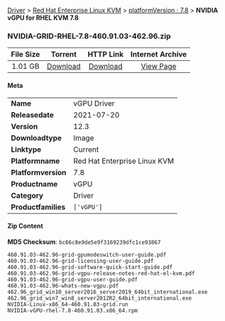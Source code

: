 
[Driver](/README.md)  >  [Red Hat Enterprise Linux KVM](/index/Driver/Red_Hat_Enterprise_Linux_KVM.md)  >  [platformVersion : 7.8](/index/Driver/Red_Hat_Enterprise_Linux_KVM/7.8.md)  >  **NVIDIA vGPU for RHEL KVM 7.8**


### NVIDIA-GRID-RHEL-7.8-460.91.03-462.96.zip

| **File Size** | **Torrent**  | **HTTP Link** | **Internet Archive** |
|:-------------:|:------------:|:-------------:|:--------------------:|
| 1.01 GB |  [Download](https://archive.org/download/nvgpu_NVIDIA-GRID-RHEL-7.8-460.91.03-462.96.zip/nvgpu_NVIDIA-GRID-RHEL-7.8-460.91.03-462.96.zip_archive.torrent)       | [Download](https://archive.org/compress/nvgpu_NVIDIA-GRID-RHEL-7.8-460.91.03-462.96.zip) | [View Page](https://archive.org/details/nvgpu_NVIDIA-GRID-RHEL-7.8-460.91.03-462.96.zip)       |

#### Meta

<table>
<tr><td><strong>Name</strong></td><td>vGPU Driver</td></tr>
<tr><td><strong>Releasedate</strong></td><td>2021-07-20</td></tr>
<tr><td><strong>Version</strong></td><td>12.3</td></tr>
<tr><td><strong>Downloadtype</strong></td><td>Image</td></tr>
<tr><td><strong>Linktype</strong></td><td>Current</td></tr>
<tr><td><strong>Platformname</strong></td><td>Red Hat Enterprise Linux KVM</td></tr>
<tr><td><strong>Platformversion</strong></td><td>7.8</td></tr>
<tr><td><strong>Productname</strong></td><td>vGPU</td></tr>
<tr><td><strong>Category</strong></td><td>Driver</td></tr>
<tr><td><strong>Productfamilies</strong></td><td><code>['vGPU']</code></td></tr>
</table>

#### Zip Content

**MD5 Checksum**: `bc66c8e9de5e9f3169239dfc1ce93867`

```text
460.91.03-462.96-grid-gpumodeswitch-user-guide.pdf
460.91.03-462.96-grid-licensing-user-guide.pdf
460.91.03-462.96-grid-software-quick-start-guide.pdf
460.91.03-462.96-grid-vgpu-release-notes-red-hat-el-kvm.pdf
460.91.03-462.96-grid-vgpu-user-guide.pdf
460.91.03-462.96-whats-new-vgpu.pdf
462.96_grid_win10_server2016_server2019_64bit_international.exe
462.96_grid_win7_win8_server2012R2_64bit_international.exe
NVIDIA-Linux-x86_64-460.91.03-grid.run
NVIDIA-vGPU-rhel-7.8-460.91.03.x86_64.rpm
```